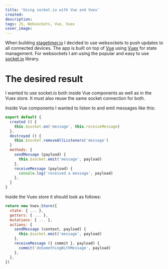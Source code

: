 ```yaml
---
title: 'Using socket.io with Vue and Vuex'
created:
description:
tags: JS, Websockets, Vue, Vuex
cover_image:
---
```


When building [stagetimer.io](https://stagetimer.io/) I decided to use websockets to push updates to all connected devices. The app is built on top of [Vue](https://vuejs.org/) using [Vuex](https://vuex.vuejs.org/) for state management. For websockets I am using the popular and easy to use [socket.io](https://socket.io/) library.

# The desired result

I wanted to use socket.io both inside Vue components as well as in the Vuex store. It must also reuse the same socket connection for both.

Inside Vue components I wanted to listen to and emit messages like this:

```js
export default {
  created () {
    this.$socket.on('message', this.receiveMessage)
  },
  destroyed () {
    this.$socket.removeAllListeners('message')
  }
  methods: {
    sendMessage (payload) {
      this.$socket.emit('message', payload)
    },
    receiveMessage (payload) {
      console.log('received a message', payload)
    },
  }
}
```

Inside the Vuex store it should look as follows:

```js
return new Vuex.Store({
  state: { ... },
  getters: { ... },
  mutations: { ... },
  actions: {
    sendMessage (context, payload) {
      this.$socket.emit('message', payload)
    },
    receiveMessage ({ commit }, payload) {
      commit('doSomethingWithMessage', payload)
    },
  },
})
```


